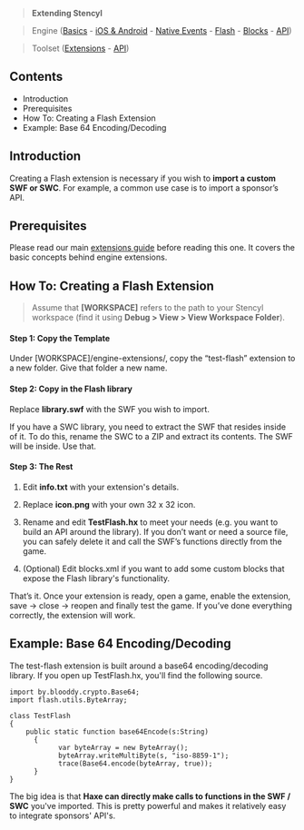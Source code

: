 > **Extending Stencyl**

> Engine ([Basics](http://www.stencyl.com/help/view/how-to-create-engine-extension/) - [iOS & Android](http://www.stencyl.com/help/view/how-to-create-native-engine-extension/) - [Native Events](http://www.stencyl.com/help/view/native-events/) - [Flash](http://www.stencyl.com/help/view/flash-extensions/) - [Blocks](http://www.stencyl.com/help/view/adding-blocks/) - [API](http://static.stencyl.com/api/33/))

> Toolset ([Extensions](http://www.stencyl.com/help/view/creating-extensions/) - [API](http://api.stencyl.com/extensions/))


## Contents

* Introduction
* Prerequisites
* How To: Creating a Flash Extension
* Example: Base 64 Encoding/Decoding

## Introduction

Creating a Flash extension is necessary if you wish to **import a custom SWF or SWC**. For example, a common use case is to import a sponsor’s API.


## Prerequisites

Please read our main [extensions guide](http://www.stencyl.com/help/view/how-to-create-engine-extension/) before reading this one. It covers the basic concepts behind engine extensions.


## How To: Creating a Flash Extension

> Assume that **[WORKSPACE]** refers to the path to your Stencyl workspace (find it using **Debug > View > View Workspace Folder**).

#### Step 1: Copy the Template
Under [WORKSPACE]/engine-extensions/, copy the “test-flash” extension to a new folder. Give that folder a new name.

#### Step 2: Copy in the Flash library
Replace **library.swf** with the SWF you wish to import.

If you have a SWC library, you need to extract the SWF that resides inside of it. To do this, rename the SWC to a ZIP and extract its contents. The SWF will be inside. Use that.

#### Step 3: The Rest

1. Edit **info.txt** with your extension's details.

2. Replace **icon.png** with your own 32 x 32 icon.

3. Rename and edit **TestFlash.hx** to meet your needs (e.g. you want to build an API around the library). If you don’t want or need a source file, you can safely delete it and call the SWF’s functions directly from the game.

4. (Optional) Edit blocks.xml if you want to add some custom blocks that expose the Flash library's functionality.

That’s it. Once your extension is ready, open a game, enable the extension, save -> close -> reopen and finally test the game. If you’ve done everything correctly, the extension will work.


## Example: Base 64 Encoding/Decoding

The test-flash extension is built around a base64 encoding/decoding library. If you open up TestFlash.hx, you'll find the following source.

```
import by.blooddy.crypto.Base64;
import flash.utils.ByteArray;

class TestFlash
{
    public static function base64Encode(s:String)
	  {
		    var byteArray = new ByteArray();
		    byteArray.writeMultiByte(s, "iso-8859-1");
		    trace(Base64.encode(byteArray, true));
	  }
}
```

The big idea is that **Haxe can directly make calls to functions in the SWF / SWC** you've imported. This is pretty powerful and makes it relatively easy to integrate sponsors' API's.

